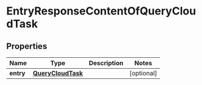 
# EntryResponseContentOfQueryCloudTask

## Properties
Name | Type | Description | Notes
------------ | ------------- | ------------- | -------------
**entry** | [**QueryCloudTask**](QueryCloudTask.md) |  |  [optional]



